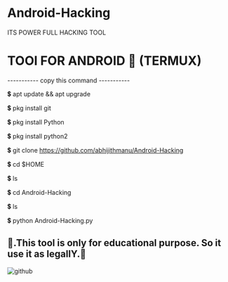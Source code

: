 # Android-Hacking
ITS POWER FULL HACKING TOOL

# TOOl FOR ANDROID 📱 (TERMUX)
----------- copy this command -----------

💲 apt update && apt upgrade

💲 pkg install git

💲 pkg install Python

💲 pkg install python2

💲 git clone https://github.com/abhijithmanu/Android-Hacking

💲 cd $HOME

💲 ls

💲 cd Android-Hacking

💲 ls

💲 python Android-Hacking.py

👾.This tool is only for educational purpose. So it use it as legallY.👾 
--------------------------------------------------------------------------
![github](https://github.com/abhijithmanu/Android-Hacking-H4v/blob/main/20210517_072412.jpg)
